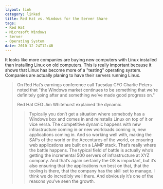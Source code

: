 ```yaml
---
layout: link
category: linked
title: Red Hat vs. Windows for the Server Share
tags:
- Red Hat
- Microsoft Windows
- Server
- Operating System
date: 2010-12-24T12:40
---
```


It looks like more companies are buying new computers with Linux installed than installing Linux on old computers. This is really important because it shows that Linux has become more of a "testing" operating system. Companies are actually planing to have their servers running Linux.

> On Red Hat’s earnings conference call Tuesday CFO Charlie Peters noted that "the Windows market continues to be something that we're definitely going after and something we’ve made good progress on."
> 
> Red Hat CEO Jim Whitehurst explained the dynamic.
> 
> > Typically you don’t get a situation where somebody has a Windows box and comes in and reinstalls Linux on top of it or vice versa. The competitive dynamic happens with new infrastructure coming in or new workloads coming in, new applications coming in. And so working well with, making the SAPs of the world or the Accentures of the world, or ensuring web applications are built on a LAMP stack. That’s really where the battle happens. The typical field of battle is actually who’s getting the incremental 500 servers of infrastructure at XYZ company. And that’s again certainly the OS is important, but it’s also ensuring that the applications run best on that, that the tooling is there, that the company has the skill set to manage. I think we do incredibly well there. And obviously it’s one of the reasons you’ve seen the growth.